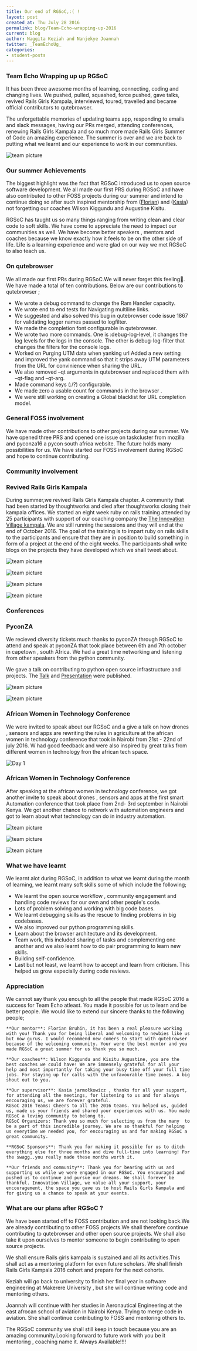 ```yaml
---
title: Our end of RGSoC,:( !
layout: post
created_at: Thu July 28 2016
permalink: blog/Team-Echo-wrapping-up-2016
current: blog
author: Naggita Keziah and Nanjekye Joannah
twitter: _TeamEchoUg_
categories:
- student-posts
---
```


### Team Echo Wrapping up up RGSoC

It has  been three awesome  months of learning, connecting, coding and changing lives.
We pushed, pulled, squashed, force pushed, gave talks, revived Rails Girls Kampala, interviewed, toured, travelled and became official contributors to qutebrowser.

The unforgettable memories of  updating teams app, responding to emails and slack messages, having our PRs merged, attending conferences, renewing Rails Girls Kampala and so much more made Rails Girls Summer of Code an amazing  experience. The summer is over and we are back to putting what we learnt and our experience to work in our communities.

![team picture](/img/blog/2016/team_echo2.jpg)
<br />

### Our summer Achievements 

The biggest highlight was the fact that RGSoC introduced us to open source software development. We all made our first PRS during RGSoC and have also contributed to other FOSS projects during our summer and intend to continue doing so after such inspired mentorship from ([Florian](https://twitter.com/the_compiler)) and ([Kasia](https://twitter.com/_idengager)) not forgetting our coaches Wilson Kiggundu and Augustine Kisitu.

RGSoC has taught us so many things ranging from writing clean and clear code to soft skills. We have come to appreciate the need to impact our communities as well. We have become better  speakers , mentors and coaches because we know exactly how it feels to be on the other side of life. Life is a learning experience and were glad on our way we met RGSoC to also teach us.

### On qutebrowser

We all made our first PRs during RGSoC.We will never forget this feeling🙂. We have made a total of ten contributions. Below are our contributions to qutebrowser ;

- We wrote a debug command to change the Ram Handler capacity.
- We wrote end to end tests for Navigating multiline links.
- We suggested and also solved this bug in qutebrowser code issue 1867 for validating logger names passed to logfilter.
- We made the completion font configurable in qutebrowser.
- We wrote two more commands. One is :debug-log-level, it changes the log levels for the logs in the console. The other is debug-log-filter that changes the filters for the console logs.
- Worked on Purging UTM data when yanking url Added a new setting and improved the yank command so that it strips away UTM parameters from the URL for convinience when sharing the URL.
- We also removed –qt arguments in qutebrowser and replaced them with –qt-flag and –qt-arg.
- Made command keys (:/?) configurable.
- We made zero a usable count for commands in the browser .
- We were still working on creating a Global blacklist for URL completion model.

### General FOSS involvement

We have made other contributions to other projects during our summer. We have opened three PRS and opened one issue on taskcluster from mozilla and pyconza16 a pycon south africa website. The future holds many possibilities for us. We have started our FOSS involvement during RGSoC and hope to continue contributing.

### Community involvement

### Revived Rails Girls Kampala

During summer,we revived Rails Girls Kampala chapter. A community that had  been started by thoughtworks and died after thoughtworks closing their kampala offices. We started an eight week ruby on rails training attended by 25 participants with support of our coaching company the [The Innovation Village kampala](http://innovationvillage.co.ug/). We are still running the sessions and they will end at the end of October 2016. The goal of the training is to impart ruby on rails skills to the participants and ensure that they are in position to build something in form of a project at the end of the eight weeks. The participants shall write blogs on the projects they have developed which we shall tweet about.

![team picture](/img/blog/2016/rg1.jpg)
<br />

![team picture](/img/blog/2016/rg2.jpg)
<br />

![team picture](/img/blog/2016/rg3.jpg)
<br />

![team picture](/img/blog/2016/rg4.jpg)
<br />


### Conferences

### PyconZA

We recieved diversity tickets much thanks to pyconZA through RGSoC to attend and speak at pyconZA that took place between 6th and 7th october in capetown , south Africa. We had a great time networking and listening from other speakers from the python community.

We gave a talk on contributing to python open source infrastructure and projects. The [Talk](https://www.youtube.com/watch?v=y7SwS7hIb1o&feature=youtu.be) and [Presentation](https://speakerdeck.com/pyconza/contributing-to-python-open-source-infrastructure-and-projects-by-joannah-nanjekye/) were  published.

![team picture](/img/blog/2016/pyconza2.jpg)
<br />

![team picture](/img/blog/2016/pyconza1.jpg)
<br />

### African Women in Technology Conference

We were invited to speak about our RGSoC and a give a talk on how drones , sensors and apps are rewriting the  rules in agriculture at the african women in technology conference that took in Nairobi from 21st - 22nd of july 2016. W had good feedback and were also inspired by great talks from different women in technology fron the african tech space.

![Day 1](/img/blog/2016/presentation.jpg)


### African Women in Technology Conference

After speaking at the african women in technology conference, we got another invite to speak about drones , sensors and apps at the first smart Automation conference that took place from 2nd- 3rd september in Nairobi Kenya. We got another chance to network with automation engineers and got to learn about what technology can do in industry automation.

![team picture](/img/blog/2016/sa1.jpg)
<br />

![team picture](/img/blog/2016/sa2.jpg)
<br />

![team picture](/img/blog/2016/sa3.jpg)
<br />

### What we have learnt

We learnt alot during RGSoC, in addition to what we learnt during the month of learning, we learnt many soft skills some of which include the following;

- We learnt the open source workflow , community engagement and handling code reviews for our own and other people's code.
- Lots of problem solving and working with big code bases.
- We learnt debugging skills as the rescue to finding problems in big codebases.
- We also improved our python programming skills.
- Learn about the browser architecture and its development.
- Team work, this included sharing of tasks and complementing one another and we also learnt how to do pair programming to learn new skills.
- Building self-confidence.
- Last but not least, we learnt how to accept and learn from criticism. This helped us grow especially during code reviews.


### Appreciation

We cannot say thank you enough to all the people that made RGSoC 2016 a  success for Team Echo atleast. You made it possible for us to learn and be better people. We would like to extend our sincere thanks to the following people;

    **Our mentor**: Florian Bruhin, it has been a real pleasure working with you! Thank you for being liberal and welcoming to newbies like us but now gurus. I would recommend new comers to start with qutebrowser because of the welcoming community. Your were the best mentor and you made RGSoC a great summer for us thank you so much.

    **Our coaches**: Wilson Kiggundu and Kisitu Augustine, you are the best coaches we could have! We are immensely grateful for all your help and most importantly for taking your busy time off your full time jobs. For staying up for calls with the unfavourable time zones. A big shout out to you.

    **Our supervisor**: Kasia jarmołkowicz , thanks for all your support, for attending all the meetings, for listening to us and for always encouraging us, we are forever grateful.
    RGSoC 2016 Teams: Cheers to all the 2016 teams. You helped us, guided us, made us your friends and shared your experiences with us. You made RGSoC a loving community to belong to.
    RGSoC Organizers: Thank you so much for selecting us from the many  to be a part of this incredible journey. We are so thankful for helping us everytime we needed you, for encouraging us and for making RGSoC a great community.

    **RGSoC Sponsors**: Thank you for making it possible for us to ditch everything else for three months and dive full-time into learning! For the swagg..you really made these months worth it.

    **Our friends and community**: Thank you for bearing with us and supporting us while we were engaged in our RGSoC. You encouraged and pushed us to continue and pursue our dreams. We shall forever be thankful. Innovation Village, we value all your support, your encouragement, the space you gave us to host Rails Girls Kampala and for giving us a chance to speak at your events. 

### What are our plans after RGSoC ?

We have been started off to FOSS contribution and are not looking back.We are already contributing to other FOSS projects.We shall therefore continue contributing to qutebrowser and other open source projects. We shall also take it upon ourselves to mentor someone to begin contributing to open source projects. 

We shall ensure Rails girls kampala is sustained and all its activities.This shall act as a mentoring platform for even future scholars. We shall  finish Rails Girls Kampala 2016 cohort and prepare for the next cohorts.

Keziah will go back to university to finish her final year in software engineering at Makerere University , but she will continue writing code and mentoring others.

Joannah will  continue with her studies in Aeronautical Engineering at the east afrocan school of aviation in Nairobi Kenya. Trying to merge code in aviation. She shall continue contributing to FOSS and mentoring others to.

The RGSoC community we shall still keep in touch because you are an amazing community.Looking forward to future work with you be it mentoring , coaching name it. Always Available!!!!






